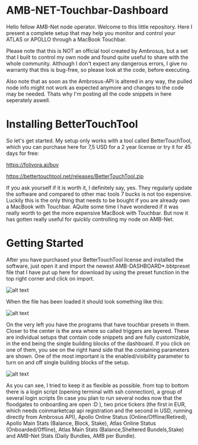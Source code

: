 # AMB-NET-Touchbar-Dashboard

Hello fellow AMB-Net node operator. Welcome to this little repository.
Here I present a complete setup that may help you monitor and control your ATLAS or APOLLO through a MacBook Touchbar.

Please note that this is NOT an official tool created by Ambrosus, but a set that I built to control my own node and found quite useful to share with the whole community. 
Although I don't expect any dangerous errors, I give no warranty that this is bug-free, so please look at the code, before executing. 

Also note that as soon as the Ambrosus-API is altered in any way, the pulled node info might not work as expected anymore and changes to the code may be needed. Thats why I'm posting all the code snippets in here seperately aswell.

# Installing BetterTouchTool

So let's get started. My setup only works with a tool called BetterTouchTool, which you can purchase here for 7,5 USD for a 2 year license or try it for 45 days for free:

https://folivora.ai/buy

https://bettertouchtool.net/releases/BetterTouchTool.zip

If you ask yourself if it is worth it, I definitely say, yes. They regularly update the software and compared to other mac tools 7 bucks is not too expensive.
Luckily this is the only thing that needs to be bought if you are already own a MacBook with Touchbar. AQuite some time I have wondered if it was really worth to get the more expensive MacBook with Touchbar. But now it has gotten really useful for quickly controlling my node on AMB-Net.

# Getting Started

After you have purchased your BetterTouchTool license and installed the software, 
just open it and import the newest AMB-DASHBOARD*.bbtpreset file that I have put up here for download by using the preset function in the top right corner and click on import.

![alt text](https://github.com/inlak16/AMB-NET-Touchbar-Dashboard/blob/master/tutorial-images/01.png)

When the file has been loaded it should look something like this:

![alt text](https://github.com/inlak16/AMB-NET-Touchbar-Dashboard/blob/master/tutorial-images/02.png)

On the very left you have the programs that have touchbar presets in them. Closer to the center is the area where so called triggers are layered. These are individual setups that contain code snippets and are fully customizable, in the end being the single building blocks of the dashboard. If you click on one of them, you see on the right hand side that the containing parameters are shown. One of the most important is the enabled/visibility parameter to turn on and off single building blocks of the setup.

![alt text](https://github.com/inlak16/AMB-NET-Touchbar-Dashboard/blob/master/tutorial-images/03.png)

As you can see, I tried to keep it as flexible as possible. from top to bottom there is a login script (opening terminal with ssh connection), a group of several login scripts (In case you plan to run several nodes now that the floodgates to onboarding are open :D ), two price tickers (the first in EUR, which needs coinmarketcap api registration and the second in USD, running directly from Ambrosus API), Apollo Online Status (Online/Offline/Retired), Apollo Main Stats (Balance, Block, Stake), Atlas Online Status (Onboarded/Offline), Atlas Main Stats (Balance,Sheltered Bundels,Stake) and AMB-Net Stats (Daily Bundles, AMB per Bundle).
